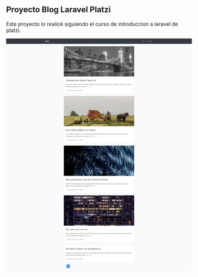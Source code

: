 ## Proyecto Blog Laravel Platzi
Este proyecto lo realicé siguiendo el curso de introduccion a laravel de platzi.
<p>
<img src="img-example.png" alt="Mis-Tareas" style="max-width: 100%;"></a>
</p>